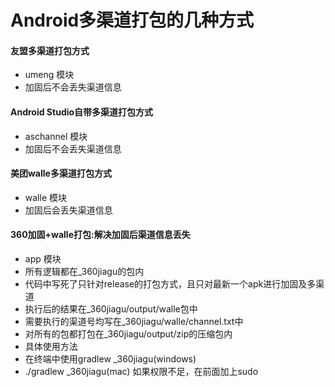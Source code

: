 # Android多渠道打包的几种方式

#### 友盟多渠道打包方式
 - umeng  模块
 - 加固后不会丢失渠道信息

#### Android Studio自带多渠道打包方式
 - aschannel  模块
 - 加固后不会丢失渠道信息

#### 美团walle多渠道打包方式
 - walle  模块
 - 加固后会丢失渠道信息

#### 360加固+walle打包:解决加固后渠道信息丢失
 - app 模块
 - 所有逻辑都在_360jiagu的包内
 - 代码中写死了只针对release的打包方式，且只对最新一个apk进行加固及多渠道
 - 执行后的结果在_360jiagu/output/walle包中
 - 需要执行的渠道号均写在_360jiagu/walle/channel.txt中
 - 对所有的包都打包在_360jiagu/output/zip的压缩包内
 - 具体使用方法
 - 在终端中使用gradlew _360jiagu(windows)
 - ./gradlew  _360jiagu(mac) 如果权限不足，在前面加上sudo